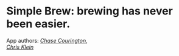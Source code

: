 # Simple Brew: brewing has never been easier.

App authors:
[*Chase Courington*](http://twitter.com/#!/chasecourington),  
[*Chris Klein*](http://twitter.com/#!/_chrisklein) 